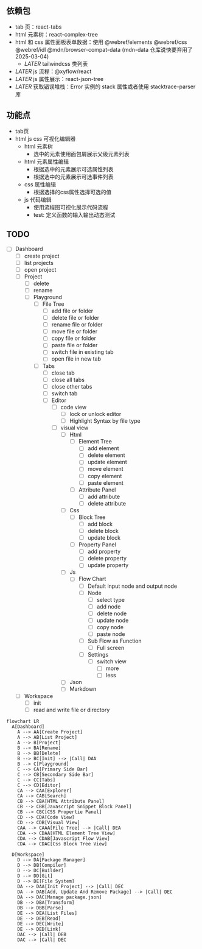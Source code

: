 ## 依赖包

- tab 页：react-tabs
- html 元素树：react-complex-tree
- html 和 css 属性面板表单数据：使用 @webref/elements @webref/css @webref/idl @mdn/browser-compat-data (mdn-data 仓库说快要弃用了 2025-03-04)
  - _LATER_ tailwindcss 类列表
- _LATER_ js 流程：@xyflow/react
- _LATER_ js 属性展示：react-json-tree
- _LATER_ 获取错误堆栈：Error 实例的 stack 属性或者使用 stacktrace-parser 库

## 功能点

- tab页
- html js css 可视化编辑器
  - html 元素树
    - 选中的元素使用面包屑展示父级元素列表
  - html 元素属性编辑
    - 根据选中的元素展示可选属性列表
    - 根据选中的元素展示可选事件列表
  - css 属性编辑
    - 根据选择的css属性选择可选的值
  - js 代码编辑
    - 使用流程图可视化展示代码流程
    - test: 定义函数的输入输出动态测试

## TODO

- [ ] Dashboard
  - [ ] create project
  - [ ] list projects
  - [ ] open project
  - [ ] Project
    - [ ] delete
    - [ ] rename
    - [ ] Playground
      - [ ] File Tree
        - [ ] add file or folder
        - [ ] delete file or folder
        - [ ] rename file or folder
        - [ ] move file or folder
        - [ ] copy file or folder
        - [ ] paste file or folder
        - [ ] switch file in existing tab
        - [ ] open file in new tab
      - [ ] Tabs
        - [ ] close tab
        - [ ] close all tabs
        - [ ] close other tabs
        - [ ] switch tab
        - [ ] Editor
          - [ ] code view
            - [ ] lock or unlock editor
            - [ ] Highlight Syntax by file type
          - [ ] visual view
            - [ ] Html
              - [ ] Element Tree
                - [ ] add element
                - [ ] delete element
                - [ ] update element
                - [ ] move element
                - [ ] copy element
                - [ ] paste element
              - [ ] Attribute Panel
                - [ ] add attribute
                - [ ] delete attribute
            - [ ] Css
              - [ ] Block Tree
                - [ ] add block
                - [ ] delete block
                - [ ] update block
              - [ ] Property Panel
                - [ ] add property
                - [ ] delete property
                - [ ] update property
            - [ ] Js
              - [ ] Flow Chart
                - [ ] Default input node and output node
                - [ ] Node
                  - [ ] select type
                  - [ ] add node
                  - [ ] delete node
                  - [ ] update node
                  - [ ] copy node
                  - [ ] paste node
                - [ ] Sub Flow as Function
                  - [ ] Full screen
                - [ ] Settings
                  - [ ] switch view
                    - [ ] more
                    - [ ] less
            - [ ] Json
            - [ ] Markdown
  - [ ] Workspace
    - [ ] init
    - [ ] read and write file or directory
    <!-- - [ ] -->

```mermaid
flowchart LR
  A[Dashboard]
    A --> AA[Create Project]
    A --> AB[List Project]
    A --> B[Project]
    B --> BA[Rename]
    B --> BB[Delete]
    B --> BC[Init] --> |Call| DAA
    B --> C[Playground]
    C --> CA[Primary Side Bar]
    C --> CB[Secondary Side Bar]
    C --> CC[Tabs]
    C --> CD[Editor]
    CA --> CAA[Explorer]
    CA --> CAB[Search]
    CB --> CBA[HTML Attribute Panel]
    CB --> CBB[Javascript Snippet Block Panel]
    CB --> CBC[CSS Propertie Panel]
    CD --> CDA[Code View]
    CD --> CDB[Visual View]
    CAA --> CAAA[File Tree] --> |Call| DEA
    CDA --> CDAA[HTML Element Tree View]
    CDA --> CDAB[Javascript Flow View]
    CDA --> CDAC[Css Block Tree View]

  D[Workspace]
    D --> DA[Package Manager]
    D --> DB[Compiler]
    D --> DC[Builder]
    D --> DD[Git]
    D --> DE[File System]
    DA --> DAA[Init Project] --> |Call| DEC
    DA --> DAB[Add, Update And Remove Package] --> |Call| DEC
    DA --> DAC[Manage package.json]
    DB --> DBA[Transform]
    DB --> DBB[Parse]
    DE --> DEA[List Files]
    DE --> DEB[Read]
    DE --> DEC[Write]
    DE --> DED[Link]
    DAC --> |Call| DEB
    DAC --> |Call| DEC

```
